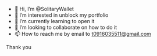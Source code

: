 - 👋 Hi, I’m @SolitaryWallet
- 👀 I’m interested in unblock my portfolio
- 🌱 I’m currently learning to open it
- 💞️ I’m looking to collaborate on how to do it
- 📫 How to reach me by email to t0916035511@gmail.com

<!---
SolitaryWallet/SolitaryWallet is a ✨ special ✨ repository because its `README.md` (this file) appears on your GitHub profile.
You can click the Preview link to take a look at your changes.
--->Thank you
